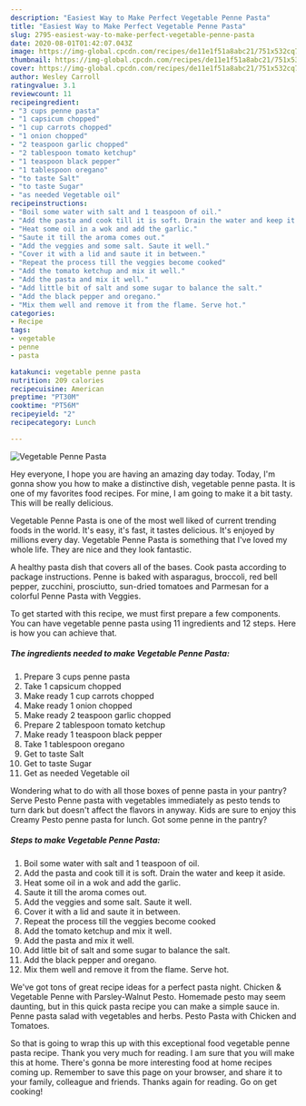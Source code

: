 ```yaml
---
description: "Easiest Way to Make Perfect Vegetable Penne Pasta"
title: "Easiest Way to Make Perfect Vegetable Penne Pasta"
slug: 2795-easiest-way-to-make-perfect-vegetable-penne-pasta
date: 2020-08-01T01:42:07.043Z
image: https://img-global.cpcdn.com/recipes/de11e1f51a8abc21/751x532cq70/vegetable-penne-pasta-recipe-main-photo.jpg
thumbnail: https://img-global.cpcdn.com/recipes/de11e1f51a8abc21/751x532cq70/vegetable-penne-pasta-recipe-main-photo.jpg
cover: https://img-global.cpcdn.com/recipes/de11e1f51a8abc21/751x532cq70/vegetable-penne-pasta-recipe-main-photo.jpg
author: Wesley Carroll
ratingvalue: 3.1
reviewcount: 11
recipeingredient:
- "3 cups penne pasta"
- "1 capsicum chopped"
- "1 cup carrots chopped"
- "1 onion chopped"
- "2 teaspoon garlic chopped"
- "2 tablespoon tomato ketchup"
- "1 teaspoon black pepper"
- "1 tablespoon oregano"
- "to taste Salt"
- "to taste Sugar"
- "as needed Vegetable oil"
recipeinstructions:
- "Boil some water with salt and 1 teaspoon of oil."
- "Add the pasta and cook till it is soft. Drain the water and keep it aside."
- "Heat some oil in a wok and add the garlic."
- "Saute it till the aroma comes out."
- "Add the veggies and some salt. Saute it well."
- "Cover it with a lid and saute it in between."
- "Repeat the process till the veggies become cooked"
- "Add the tomato ketchup and mix it well."
- "Add the pasta and mix it well."
- "Add little bit of salt and some sugar to balance the salt."
- "Add the black pepper and oregano."
- "Mix them well and remove it from the flame. Serve hot."
categories:
- Recipe
tags:
- vegetable
- penne
- pasta

katakunci: vegetable penne pasta 
nutrition: 209 calories
recipecuisine: American
preptime: "PT30M"
cooktime: "PT56M"
recipeyield: "2"
recipecategory: Lunch

---
```



![Vegetable Penne Pasta](https://img-global.cpcdn.com/recipes/de11e1f51a8abc21/751x532cq70/vegetable-penne-pasta-recipe-main-photo.jpg)

Hey everyone, I hope you are having an amazing day today. Today, I'm gonna show you how to make a distinctive dish, vegetable penne pasta. It is one of my favorites food recipes. For mine, I am going to make it a bit tasty. This will be really delicious.

Vegetable Penne Pasta is one of the most well liked of current trending foods in the world. It's easy, it's fast, it tastes delicious. It's enjoyed by millions every day. Vegetable Penne Pasta is something that I've loved my whole life. They are nice and they look fantastic.

A healthy pasta dish that covers all of the bases. Cook pasta according to package instructions. Penne is baked with asparagus, broccoli, red bell pepper, zucchini, prosciutto, sun-dried tomatoes and Parmesan for a colorful Penne Pasta with Veggies.


To get started with this recipe, we must first prepare a few components. You can have vegetable penne pasta using 11 ingredients and 12 steps. Here is how you can achieve that.

<!--inarticleads1-->

##### The ingredients needed to make Vegetable Penne Pasta:

1. Prepare 3 cups penne pasta
1. Take 1 capsicum chopped
1. Make ready 1 cup carrots chopped
1. Make ready 1 onion chopped
1. Make ready 2 teaspoon garlic chopped
1. Prepare 2 tablespoon tomato ketchup
1. Make ready 1 teaspoon black pepper
1. Take 1 tablespoon oregano
1. Get to taste Salt
1. Get to taste Sugar
1. Get as needed Vegetable oil


Wondering what to do with all those boxes of penne pasta in your pantry? Serve Pesto Penne pasta with vegetables immediately as pesto tends to turn dark but doesn&#39;t affect the flavors in anyway. Kids are sure to enjoy this Creamy Pesto penne pasta for lunch. Got some penne in the pantry? 

<!--inarticleads2-->

##### Steps to make Vegetable Penne Pasta:

1. Boil some water with salt and 1 teaspoon of oil.
1. Add the pasta and cook till it is soft. Drain the water and keep it aside.
1. Heat some oil in a wok and add the garlic.
1. Saute it till the aroma comes out.
1. Add the veggies and some salt. Saute it well.
1. Cover it with a lid and saute it in between.
1. Repeat the process till the veggies become cooked
1. Add the tomato ketchup and mix it well.
1. Add the pasta and mix it well.
1. Add little bit of salt and some sugar to balance the salt.
1. Add the black pepper and oregano.
1. Mix them well and remove it from the flame. Serve hot.


We&#39;ve got tons of great recipe ideas for a perfect pasta night. Chicken &amp; Vegetable Penne with Parsley-Walnut Pesto. Homemade pesto may seem daunting, but in this quick pasta recipe you can make a simple sauce in. Penne pasta salad with vegetables and herbs. Pesto Pasta with Chicken and Tomatoes. 

So that is going to wrap this up with this exceptional food vegetable penne pasta recipe. Thank you very much for reading. I am sure that you will make this at home. There's gonna be more interesting food at home recipes coming up. Remember to save this page on your browser, and share it to your family, colleague and friends. Thanks again for reading. Go on get cooking!

